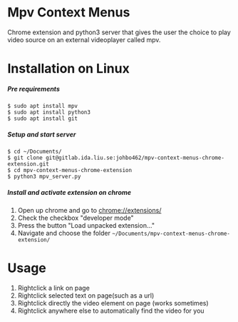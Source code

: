 # Mpv Context Menus
Chrome extension and python3 server that gives the user the choice to play video source on an external videoplayer called mpv.

# Installation on Linux
##### Pre requirements

```
$ sudo apt install mpv
$ sudo apt install python3
$ sudo apt install git
```
##### Setup and start server

```
$ cd ~/Documents/
$ git clone git@gitlab.ida.liu.se:johbo462/mpv-context-menus-chrome-extension.git
$ cd mpv-context-menus-chrome-extension
$ python3 mpv_server.py
```
##### Install and activate extension on chrome
1. Open up chrome and go to [chrome://extensions/](chrome://extensions/)
2. Check the checkbox "developer mode"
3. Press the button "Load unpacked extension..."
4. Navigate and choose the folder ```~/Documents/mpv-context-menus-chrome-extension/```

# Usage
1. Rightclick a link on page
2. Rightclick selected text on page(such as a url)
3. Rightclick directly the video element on page (works sometimes)
4. Rightclick anywhere else to automatically find the video for you